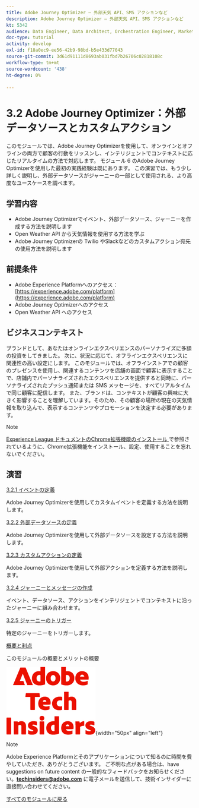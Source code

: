 ```yaml
---
title: Adobe Journey Optimizer – 外部天気 API、SMS アクションなど
description: Adobe Journey Optimizer – 外部天気 API、SMS アクションなど
kt: 5342
audience: Data Engineer, Data Architect, Orchestration Engineer, Marketer
doc-type: tutorial
activity: develop
exl-id: f18a0ec9-ee56-42b9-98bd-b5e433d77043
source-git-commit: 3d61d91111d8693ab031fbd7b26706c02818108c
workflow-type: tm+mt
source-wordcount: '438'
ht-degree: 0%

---
```


# 3.2 Adobe Journey Optimizer：外部データソースとカスタムアクション

このモジュールでは、Adobe Journey Optimizerを使用して、オンラインとオフラインの両方で顧客の行動をリッスンし、インテリジェントでコンテキストに応じたリアルタイムの方法で対応します。 モジュール 6 のAdobe Journey Optimizerを使用した最初の実践経験は既にあります。 この演習では、もう少し詳しく説明し、外部データソースがジャーニーの一部として使用される、より高度なユースケースを調べます。

## 学習内容

- Adobe Journey Optimizerでイベント、外部データソース、ジャーニーを作成する方法を説明します
- Open Weather API から天気情報を使用する方法を学ぶ
- Adobe Journey Optimizerの Twilio やSlackなどのカスタムアクション宛先の使用方法を説明します

## 前提条件

- Adobe Experience Platformへのアクセス：[https://experience.adobe.com/platform](https://experience.adobe.com/platform)
- Adobe Journey Optimizerへのアクセス
- Open Weather API へのアクセス

## ビジネスコンテキスト

ブランドとして、あなたはオンラインエクスペリエンスのパーソナライズに多額の投資をしてきました。 次に、状況に応じて、オフラインエクスペリエンスに関連性の高い設定にします。
このモジュールでは、オフラインストアでの顧客のプレゼンスを使用し、関連するコンテンツを店舗の画面で顧客に表示することで、店舗内でパーソナライズされたエクスペリエンスを提供すると同時に、パーソナライズされたプッシュ通知または SMS メッセージを、すべてリアルタイムで同じ顧客に配信します。
また、ブランドは、コンテキストが顧客の興味に大きく影響することを理解しています。そのため、その顧客の場所の現在の天気情報を取り込んで、表示するコンテンツやプロモーションを決定する必要があります。

>[!NOTE]
>
>[Experience League ドキュメントのChrome拡張機能のインストール ](../../../getting-started/gettingstarted/ex1.md) で参照されているように、Chrome拡張機能をインストール、設定、使用することを忘れないでください。

## 演習

[3.2.1 イベントの定義](./ex1.md)

Adobe Journey Optimizerを使用してカスタムイベントを定義する方法を説明します。

[3.2.2 外部データソースの定義](./ex2.md)

Adobe Journey Optimizerを使用して外部データソースを設定する方法を説明します。

[3.2.3 カスタムアクションの定義](./ex3.md)

Adobe Journey Optimizerを使用して外部アクションを定義する方法を説明します。

[3.2.4 ジャーニーとメッセージの作成](./ex4.md)

イベント、データソース、アクションをインテリジェントでコンテキストに沿ったジャーニーに組み合わせます。

[3.2.5 ジャーニーのトリガー](./ex5.md)

特定のジャーニーをトリガーします。

[概要と利点](./summary.md)

このモジュールの概要とメリットの概要

![ 技術インサイダー ](./../../../../assets/images/techinsiders.png){width="50px" align="left"}

>[!NOTE]
>
>Adobe Experience Platformとそのアプリケーションについて知るのに時間を費やしていただき、ありがとうございます。 ご不明な点がある場合は、have suggestions on future content の一般的なフィードバックをお知らせください。**techinsiders@adobe.com** に電子メールを送信して、技術インサイダーに直接問い合わせてください。

[すべてのモジュールに戻る](./../../../../overview.md)

